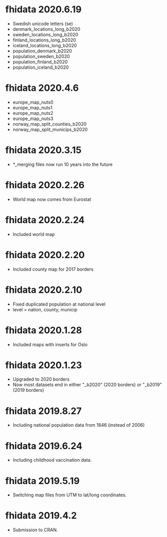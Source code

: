 # fhidata 2020.6.19

- Swedish unicode letters (se)
- denmark_locations_long_b2020
- sweden_locations_long_b2020
- finland_locations_long_b2020
- iceland_locations_long_b2020
- population_denmark_b2020
- population_sweden_b2020
- population_finland_b2020
- population_iceland_b2020

# fhidata 2020.4.6

- europe_map_nuts0
- europe_map_nuts1
- europe_map_nuts2
- europe_map_nuts3
- norway_map_split_counties_b2020
- norway_map_split_municips_b2020

# fhidata 2020.3.15

- *_merging files now run 10 years into the future

# fhidata 2020.2.26

- World map now comes from Eurostat

# fhidata 2020.2.24

- Included world map

# fhidata 2020.2.20

- Included county map for 2017 borders

# fhidata 2020.2.10

- Fixed duplicated population at national level
- level = nation, county, municip

# fhidata 2020.1.28

- Included maps with inserts for Oslo

# fhidata 2020.1.23

- Upgraded to 2020 borders
- Now most datasets end in either "_b2020" (2020 borders) or "_b2019" (2019 borders)

# fhidata 2019.8.27

- Including national population data from 1846 (instead of 2006)

# fhidata 2019.6.24

- Including childhood vaccination data.

# fhidata 2019.5.19

- Switching map files from UTM to lat/long coordinates.

# fhidata 2019.4.2

- Submission to CRAN.
